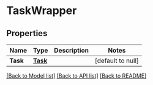 # TaskWrapper

## Properties
Name | Type | Description | Notes
------------ | ------------- | ------------- | -------------
**Task** | [**Task**](Task.md) |  | [default to null]

[[Back to Model list]](../README.md#documentation-for-models) [[Back to API list]](../README.md#documentation-for-api-endpoints) [[Back to README]](../README.md)


